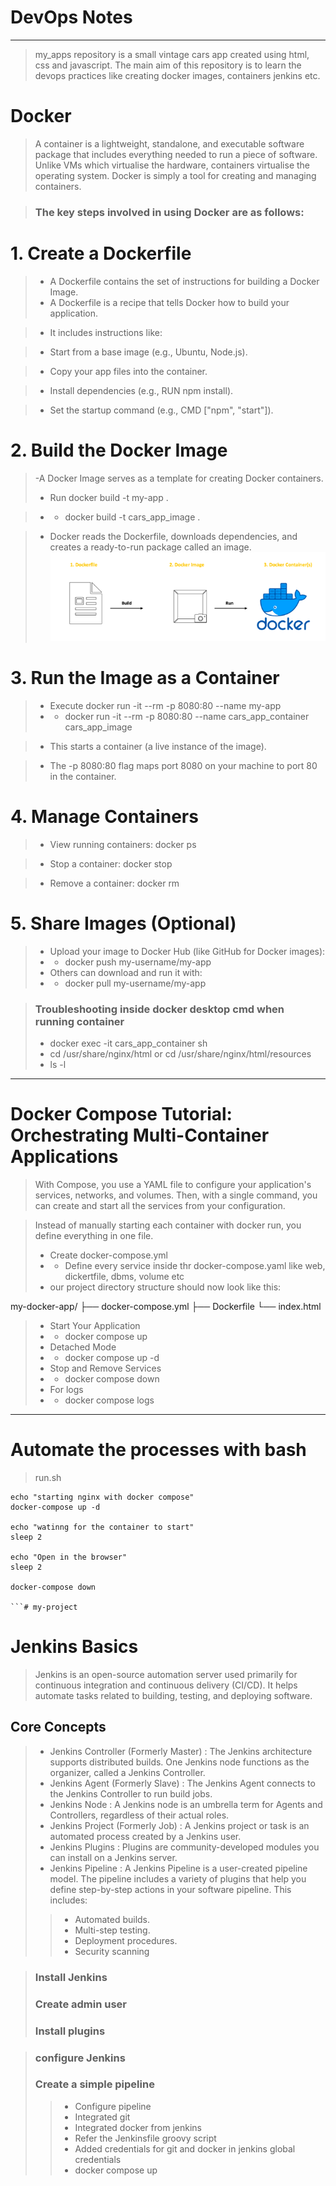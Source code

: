 # DevOps Notes
---
> my_apps repository is a small vintage cars app created using html, css and javascript.
> The main aim of this repository  is to learn the devops practices like creating docker images, containers jenkins etc.
# Docker
> A container is a lightweight, standalone, and executable software package that includes everything needed to run a piece of software.
> Unlike VMs which virtualise the hardware, containers virtualise the operating system.
> Docker is simply a tool for creating and managing containers.

>### The key steps involved in using Docker are as follows: 
# 1. Create a Dockerfile
> - A Dockerfile contains the set of instructions for building a Docker Image.
> - A Dockerfile is a recipe that tells Docker how to build your application.

> - It includes instructions like:

> - Start from a base image (e.g., Ubuntu, Node.js).

> - Copy your app files into the container.

> - Install dependencies (e.g., RUN npm install).

> - Set the startup command (e.g., CMD ["npm", "start"]).
# 2. Build the Docker Image
> -A Docker Image serves as a template for creating Docker containers.
> - Run docker build -t my-app .

> - - docker build -t cars_app_image .

> - Docker reads the Dockerfile, downloads dependencies, and creates a ready-to-run package called an image.
![alt text](image.png)

# 3. Run the Image as a Container
> - Execute docker run -it --rm -p 8080:80  --name <container-name> my-app
> - - docker run -it --rm -p 8080:80 --name cars_app_container cars_app_image

> - This starts a container (a live instance of the image).

> - The -p 8080:80 flag maps port 8080 on your machine to port 80 in the container.

# 4. Manage Containers
> - View running containers: docker ps

> - Stop a container: docker stop <container-id>

> - Remove a container: docker rm <container-id>

# 5. Share Images (Optional)
> - Upload your image to Docker Hub (like GitHub for Docker images):
> - - docker push my-username/my-app
> - Others can download and run it with:
> - - docker pull my-username/my-app

> ### Troubleshooting inside docker desktop cmd when running container
> - docker exec -it cars_app_container sh
> - cd /usr/share/nginx/html   or  cd /usr/share/nginx/html/resources
> - ls -l
***
# 
# Docker Compose Tutorial: Orchestrating Multi-Container Applications
>  With Compose, you use a YAML file to configure your application's services, networks, and volumes. Then, with a single command, you can create and start all the services from your configuration.

> Instead of manually starting each container with docker run, you define everything in one file.
> - Create docker-compose.yml
> - - Define every service inside thr docker-compose.yaml like web, dickertfile, dbms, volume etc
> - our project directory structure should now look like this:

my-docker-app/
├── docker-compose.yml
├── Dockerfile
└── index.html

> - Start Your Application
> - - docker compose up
> - Detached Mode
> - - docker compose up -d
> -  Stop and Remove Services
> - - docker compose down
>-  For logs
>- - docker compose logs


***
# Automate the processes with bash
> run.sh
``` 
echo "starting nginx with docker compose"
docker-compose up -d

echo "watinng for the container to start"
sleep 2

echo "Open in the browser"
sleep 2

docker-compose down

```# my-project
```

# Jenkins Basics
> Jenkins is an open-source automation server used primarily for continuous integration and continuous delivery (CI/CD). It helps automate tasks related to building, testing, and deploying software.
## Core Concepts
> - Jenkins Controller (Formerly Master) : The Jenkins architecture supports distributed builds. One Jenkins node functions as the organizer, called a Jenkins Controller. 
> - Jenkins Agent (Formerly Slave) : The Jenkins Agent connects to the Jenkins Controller to run build jobs. 
> - Jenkins Node : A Jenkins node is an umbrella term for Agents and Controllers, regardless of their actual roles.
> - Jenkins Project (Formerly Job) : A Jenkins project or task is an automated process created by a Jenkins user.  
> - Jenkins Plugins : Plugins are community-developed modules you can install on a Jenkins server. 
> - Jenkins Pipeline : A Jenkins Pipeline is a user-created pipeline model. The pipeline includes a variety of plugins that help you define step-by-step actions in your software pipeline. This includes:
>> -  Automated builds.
>> -  Multi-step testing.
>> - Deployment procedures.
>> - Security scanning

> ### Install Jenkins
> ### Create admin user
> ### Install plugins

> ### configure Jenkins
> ### Create a simple pipeline
>> - Configure pipeline
>> - Integrated  git
>> - Integrated docker from jenkins
>> - Refer the Jenkinsfile groovy script
>> - Added credentials for git and docker in jenkins global credentials
>> - docker compose up

